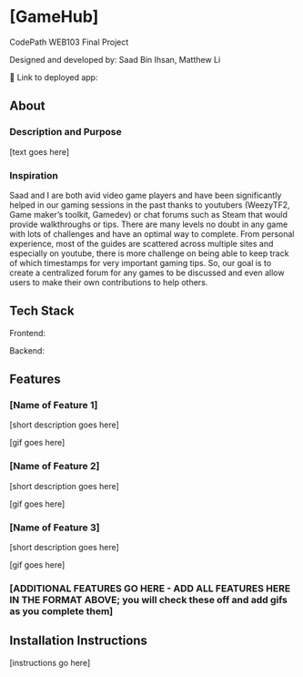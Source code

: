 # [GameHub]

CodePath WEB103 Final Project

Designed and developed by: Saad Bin Ihsan, Matthew Li

🔗 Link to deployed app:

## About

### Description and Purpose

[text goes here]

### Inspiration

Saad and I are both avid video game players and have been significantly helped in our gaming sessions in the past thanks to youtubers (WeezyTF2, Game maker’s toolkit, Gamedev) or chat forums such as Steam that would provide walkthroughs or tips. There are many levels no doubt in any game with lots of challenges and have an optimal way to complete.  From personal experience, most of the guides are scattered across multiple sites and especially on youtube, there is more challenge on being able to keep track of which timestamps for very important gaming tips. So, our goal is to create a centralized forum for any games to be discussed and even allow users to make their own contributions to help others. 

## Tech Stack

Frontend: 

Backend:

## Features

### [Name of Feature 1]

[short description goes here]

[gif goes here]

### [Name of Feature 2]

[short description goes here]

[gif goes here]

### [Name of Feature 3]

[short description goes here]

[gif goes here]

### [ADDITIONAL FEATURES GO HERE - ADD ALL FEATURES HERE IN THE FORMAT ABOVE; you will check these off and add gifs as you complete them]

## Installation Instructions

[instructions go here]
